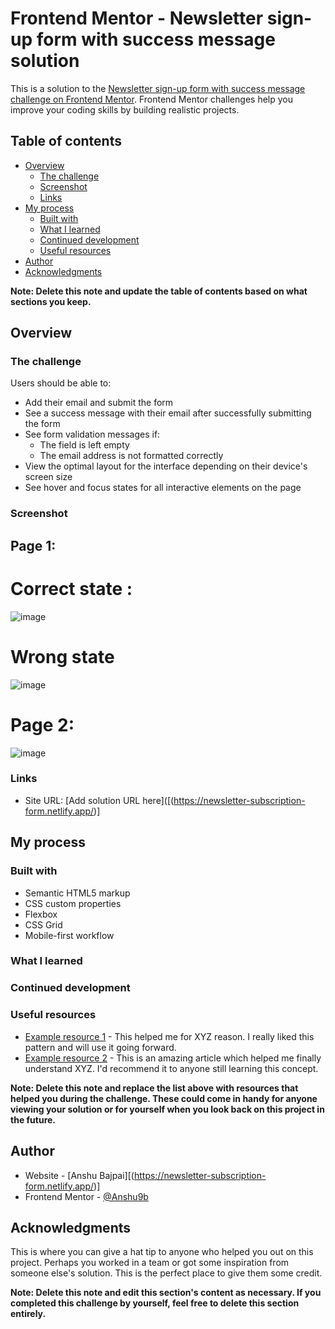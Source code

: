 # Frontend Mentor - Newsletter sign-up form with success message solution

This is a solution to the [Newsletter sign-up form with success message challenge on Frontend Mentor](https://www.frontendmentor.io/challenges/newsletter-signup-form-with-success-message-3FC1AZbNrv). Frontend Mentor challenges help you improve your coding skills by building realistic projects. 

## Table of contents

- [Overview](#overview)
  - [The challenge](#the-challenge)
  - [Screenshot](#screenshot)
  - [Links](#links)
- [My process](#my-process)
  - [Built with](#built-with)
  - [What I learned](#what-i-learned)
  - [Continued development](#continued-development)
  - [Useful resources](#useful-resources)
- [Author](#author)
- [Acknowledgments](#acknowledgments)

**Note: Delete this note and update the table of contents based on what sections you keep.**

## Overview

### The challenge

Users should be able to:

- Add their email and submit the form
- See a success message with their email after successfully submitting the form
- See form validation messages if:
  - The field is left empty
  - The email address is not formatted correctly
- View the optimal layout for the interface depending on their device's screen size
- See hover and focus states for all interactive elements on the page

### Screenshot
## Page 1:
# Correct state :

![image](https://github.com/user-attachments/assets/c0a24e5a-e535-4f09-b7d0-dd0ed4d69dcf)

# Wrong state
![image](https://github.com/user-attachments/assets/63861318-431c-4e89-84e0-91d04a6ac8e9)

# Page 2:
![image](https://github.com/user-attachments/assets/3f13b24b-5194-45ef-80e9-b4aaeb9dffe7)
### Links

- Site URL: [Add solution URL here]([(https://newsletter-subscription-form.netlify.app/)]

## My process

### Built with

- Semantic HTML5 markup
- CSS custom properties
- Flexbox
- CSS Grid
- Mobile-first workflow

### What I learned



### Continued development



### Useful resources

- [Example resource 1](https://www.example.com) - This helped me for XYZ reason. I really liked this pattern and will use it going forward.
- [Example resource 2](https://www.example.com) - This is an amazing article which helped me finally understand XYZ. I'd recommend it to anyone still learning this concept.

**Note: Delete this note and replace the list above with resources that helped you during the challenge. These could come in handy for anyone viewing your solution or for yourself when you look back on this project in the future.**

## Author

- Website - [Anshu Bajpai][(https://newsletter-subscription-form.netlify.app/)]
- Frontend Mentor - [@Anshu9b](https://www.frontendmentor.io/profile/yourusername)


## Acknowledgments

This is where you can give a hat tip to anyone who helped you out on this project. Perhaps you worked in a team or got some inspiration from someone else's solution. This is the perfect place to give them some credit.

**Note: Delete this note and edit this section's content as necessary. If you completed this challenge by yourself, feel free to delete this section entirely.**
